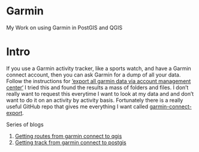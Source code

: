 # Garmin
My Work on using Garmin in PostGIS and QGIS

# Intro
If you use a Garmin activity tracker, like a sports watch, and have a Garmin connect account, then you can ask Garmin for a dump of all your data. Follow the instructions for [‘export all garmin data via account management center‘](https://support.garmin.com/en-GB/?faq=W1TvTPW8JZ6LfJSfK512Q8) I tried this and found the results a mass of folders and files. I don’t really want to request this everytime I want to look at my data and and don’t want to do it on an activity by activity basis. Fortunately there is a really useful GitHub repo that gives me everything I want called [garmin-connect-export](https://github.com/pe-st/garmin-connect-export?tab=readme-ov-file).

Series of blogs
1. [Getting routes from garmin connect to qgis](http://www.acgeospatial.co.uk/getting-routes-from-garmin-connect-to-qgis/)
2. [Getting track from garmin connect to postgis](http://www.acgeospatial.co.uk/getting-tracks-from-garmin-connect-to-postgis/)

